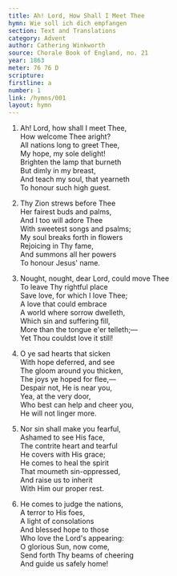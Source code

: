 ```yaml
---
title: Ah! Lord, How Shall I Meet Thee
hymn: Wie soll ich dich empfangen
section: Text and Translations
category: Advent
author: Cathering Winkworth
source: Chorale Book of England, no. 21
year: 1863
meter: 76 76 D
scripture:
firstline: a
number: 1
link: /hymns/001
layout: hymn
---
```


1. Ah! Lord, how shall I meet Thee,  
   How welcome Thee aright?  
   All nations long to greet Thee,  
   My hope, my sole delight!  
   Brighten the lamp that burneth  
   But dimly in my breast,  
   And teach my soul, that yearneth  
   To honour such high guest.  

2. Thy Zion strews before Thee  
   Her fairest buds and palms,  
   And I too will adore Thee  
   With sweetest songs and psalms;  
   My soul breaks forth in flowers  
   Rejoicing in Thy fame,  
   And summons all her powers  
   To honour Jesus' name.  

3. Nought, nought, dear Lord, could move Thee  
   To leave Thy rightful place  
   Save love, for which I love Thee;  
   A love that could embrace  
   A world where sorrow dwelleth,  
   Which sin and suffering fill,  
   More than the tongue e'er telleth;—  
   Yet Thou couldst love it still!  

4. O ye sad hearts that sicken  
   With hope deferred, and see  
   The gloom around you thicken,  
   The joys ye hoped for flee,—  
   Despair not, He is near you,  
   Yea, at the very door,  
   Who best can help and cheer you,  
   He will not linger more.  

5. Nor sin shall make you fearful,  
   Ashamed to see His face,  
   The contrite heart and tearful  
   He covers with His grace;  
   He comes to heal the spirit  
   That moumeth sin-oppressed,  
   And raise us to inherit  
   With Him our proper rest.  

6. He comes to judge the nations,  
   A terror to His foes,  
   A light of consolations  
   And blessed hope to those  
   Who love the Lord's appearing:  
   O glorious Sun, now come,  
   Send forth Thy beams of cheering  
   And guide us safely home!  

   ​

